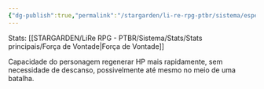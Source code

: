 ```yaml
---
{"dg-publish":true,"permalink":"/stargarden/li-re-rpg-ptbr/sistema/especializacoes/especializacoes-existentes/regeneracao-hp/","created":"2025-01-11T01:32:05.513-03:00","updated":"2025-01-12T02:35:03.293-03:00"}
---
```



Stats: [[STARGARDEN/LiRe RPG - PTBR/Sistema/Stats/Stats principais/Força de Vontade\|Força de Vontade]]

Capacidade do personagem regenerar HP mais rapidamente, sem necessidade de descanso, possivelmente até mesmo no meio de uma batalha.